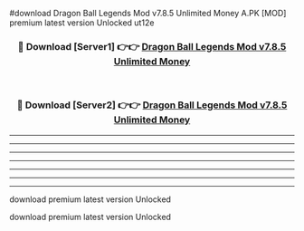 #download Dragon Ball Legends Mod v7.8.5 Unlimited Money A.PK [MOD] premium latest version Unlocked ut12e 



<div align="center">
<h3>🔴 Download [Server1] 👉👉 <a href="https://download1apk.web.app/">Dragon Ball Legends Mod v7.8.5 Unlimited Money</a></h3><br>

<h3>🔴 Download [Server2] 👉👉 <a href="https://download1apk.web.app/">Dragon Ball Legends Mod v7.8.5 Unlimited Money</a></h3>
</div>





----------------------------------------------------------

----------------------------------------------------------

----------------------------------------------------------

----------------------------------------------------------

----------------------------------------------------------

----------------------------------------------------------

----------------------------------------------------------

download premium latest version Unlocked

download premium latest version Unlocked
